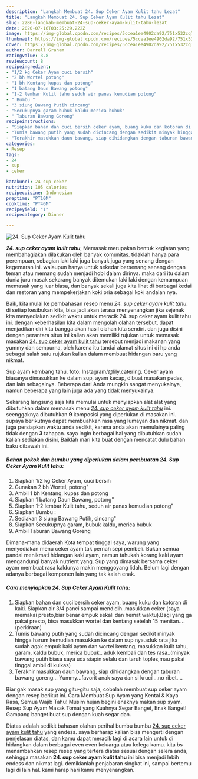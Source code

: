 ```yaml
---
description: "Langkah Membuat 24. Sup Ceker Ayam Kulit tahu Lezat"
title: "Langkah Membuat 24. Sup Ceker Ayam Kulit tahu Lezat"
slug: 2286-langkah-membuat-24-sup-ceker-ayam-kulit-tahu-lezat
date: 2020-07-16T03:25:29.222Z
image: https://img-global.cpcdn.com/recipes/5ccea1ee4902da92/751x532cq70/24-sup-ceker-ayam-kulit-tahu-foto-resep-utama.jpg
thumbnail: https://img-global.cpcdn.com/recipes/5ccea1ee4902da92/751x532cq70/24-sup-ceker-ayam-kulit-tahu-foto-resep-utama.jpg
cover: https://img-global.cpcdn.com/recipes/5ccea1ee4902da92/751x532cq70/24-sup-ceker-ayam-kulit-tahu-foto-resep-utama.jpg
author: Darrell Graham
ratingvalue: 3.8
reviewcount: 8
recipeingredient:
- "1/2 kg Ceker Ayam cuci bersih"
- "2 bh Wortel potong"
- "1 bh Kentang kupas dan potong"
- "1 batang Daun Bawang potong"
- "1-2 lembar Kulit tahu seduh air panas kemudian potong"
- " Bumbu "
- "3 siung Bawang Putih cincang"
- "Secukupnya garam bubuk kaldu merica bubuk"
- " Taburan Bawang Goreng"
recipeinstructions:
- "Siapkan bahan dan cuci bersih ceker ayam, buang kuku dan kotoran di kaki. Siapkan air 3/4 panci sampai mendidih..masukkan ceker (saya memakai presto,biar benar empuk sekali dan hemat waktu).Bagi yang ga pakai presto, bisa masukkan wortel dan kentang setelah 15 menitan....(perkiraan)"
- "Tumis bawang putih yang sudah dicincang dengan sedikit minyak hingga harum kemudian masukkan ke dalam sup nya.aduk rata jika sudah agak empuk kaki ayam dan wortel kentang, masukkan kulit tahu, garam, kaldu bubuk, merica bubuk.. aduk kembali dan tes rasa..(minyak bawang putih biasa saya uda siapin selalu dan taruh toples,mau pakai tinggal ambil di kulkas)"
- "Terakhir masukkan daun bawang, siap dihidangkan dengan taburan bawang goreng... Yummy...favorit anak saya dan si krucil...no ribet...."
categories:
- Resep
tags:
- 24
- sup
- ceker

katakunci: 24 sup ceker 
nutrition: 105 calories
recipecuisine: Indonesian
preptime: "PT10M"
cooktime: "PT46M"
recipeyield: "1"
recipecategory: Dinner

---
```



![24. Sup Ceker Ayam Kulit tahu](https://img-global.cpcdn.com/recipes/5ccea1ee4902da92/751x532cq70/24-sup-ceker-ayam-kulit-tahu-foto-resep-utama.jpg)

<b><i>24. sup ceker ayam kulit tahu</i></b>, Memasak merupakan bentuk kegiatan yang membahagiakan dilakukan oleh banyak komunitas. tidaklah hanya para perempuan, sebagian laki laki juga banyak juga yang senang dengan kegemaran ini. walaupun hanya untuk sekedar bersenang senang dengan teman atau memang sudah menjadi hobi dalam dirinya. maka dari itu dalam dunia juru masak sekarang banyak ditemukan laki laki dengan kemampuan memasak yang luar biasa, dan banyak sekali juga kita lihat di berbagai kedai dan restoran yang mempekerjakan koki pria sebagai koki andalan nya.

Baik, kita mulai ke pembahasan resep menu <i>24. sup ceker ayam kulit tahu</i>. di setiap kesibukan kita, bisa jadi akan terasa menyenangkan jika sejenak kita menyediakan sedikit waktu untuk meracik 24. sup ceker ayam kulit tahu ini. dengan keberhasilan kita dalam mengolah olahan tersebut, dapat menjadikan diri kita bangga akan hasil olahan kita sendiri. dan juga disini dengan perantara situs ini kalian akan memiliki rujukan untuk memasak masakan <u>24. sup ceker ayam kulit tahu</u> tersebut menjadi makanan yang yummy dan sempurna, oleh karena itu tandai alamat situs ini di hp anda sebagai salah satu rujukan kalian dalam membuat hidangan baru yang nikmat.

Sup ayam kembang tahu. foto: Instagram/@lily.catering. Ceker ayam biasanya dimasukkan ke dalam sup, ayam kecap, dibuat masakan pedas, dan lain sebagainya. Beberapa dari Anda mungkin sangat menyukainya, namun beberapa yang lain juga ada yang tidak menyukainya.


Sekarang langsung saja kita memulai untuk menyiapkan alat alat yang dibutuhkan dalam memasak menu <u><i>24. sup ceker ayam kulit tahu</i></u> ini. seenggaknya dibutuhkan <b>9</b> komposisi yang diperlukan di masakan ini. supaya berikutnya dapat membuahkan rasa yang lumayan dan nikmat. dan juga persiapkan waktu anda sedikit, karena anda akan memulainya paling tidak dengan <b>3</b> tahapan. saya ingin berbagai hal yang dibutuhkan sudah kalian sediakan disini, Baiklah mari kita buat dengan mencatat dulu bahan baku dibawah ini.

<!--inarticleads1-->

##### Bahan pokok dan bumbu yang diperlukan dalam pembuatan 24. Sup Ceker Ayam Kulit tahu:

1. Siapkan 1/2 kg Ceker Ayam, cuci bersih
1. Gunakan 2 bh Wortel, potong&#34;
1. Ambil 1 bh Kentang, kupas dan potong
1. Siapkan 1 batang Daun Bawang, potong&#34;
1. Siapkan 1-2 lembar Kulit tahu, seduh air panas kemudian potong&#34;
1. Siapkan  Bumbu :
1. Sediakan 3 siung Bawang Putih, cincang&#34;
1. Siapkan Secukupnya garam, bubuk kaldu, merica bubuk
1. Ambil  Taburan Bawang Goreng


Dimana-mana didaerah Kota tempat tinggal saya, warung yang menyediakan menu ceker ayam tak pernah sepi pembeli. Bukan semua pandai menikmati hidangan kaki ayam, namun tahukah korang kaki ayam mengandungi banyak nutrient yang. Sup yang dimasak bersama ceker ayam membuat rasa kaldunya makin menggoyang lidah. Belum lagi dengan adanya berbagai komponen lain yang tak kalah enak. 

<!--inarticleads2-->

##### Cara menyiapkan 24. Sup Ceker Ayam Kulit tahu:

1. Siapkan bahan dan cuci bersih ceker ayam, buang kuku dan kotoran di kaki. Siapkan air 3/4 panci sampai mendidih..masukkan ceker (saya memakai presto,biar benar empuk sekali dan hemat waktu).Bagi yang ga pakai presto, bisa masukkan wortel dan kentang setelah 15 menitan....(perkiraan)
1. Tumis bawang putih yang sudah dicincang dengan sedikit minyak hingga harum kemudian masukkan ke dalam sup nya.aduk rata jika sudah agak empuk kaki ayam dan wortel kentang, masukkan kulit tahu, garam, kaldu bubuk, merica bubuk.. aduk kembali dan tes rasa..(minyak bawang putih biasa saya uda siapin selalu dan taruh toples,mau pakai tinggal ambil di kulkas)
1. Terakhir masukkan daun bawang, siap dihidangkan dengan taburan bawang goreng... Yummy...favorit anak saya dan si krucil...no ribet....


Biar gak masak sup yang gitu-gitu saja, cobalah membuat sup ceker ayam dengan resep berikut ini. Cara Membuat Sup Ayam yang Kental &amp; Kaya Rasa, Semua Wajib Tahu! Musim hujan begini enaknya makan sup syam. Resep Sup Ayam Masak Tomat yang Kuahnya Segar Banget, Enak Banget! Gampang banget buat sup dengan kuah segar dan. 

Diatas adalah sedikit bahasan olahan perihal bumbu bumbu <u>24. sup ceker ayam kulit tahu</u> yang endess. saya berharap kalian bisa mengerti dengan penjelasan diatas, dan kamu dapat meracik lagi di acara lain untuk di hidangkan dalam berbagai even even keluarga atau kolega kamu. kita bs menambahkan resep resep yang tertera diatas sesuai dengan selera anda, sehingga masakan <b>24. sup ceker ayam kulit tahu</b> ini bisa menjadi lebih endess dan nikmat lagi. demikianlah penjabaran singkat ini, sampai bertemu lagi di lain hal. kami harap hari kamu menyenangkan.
